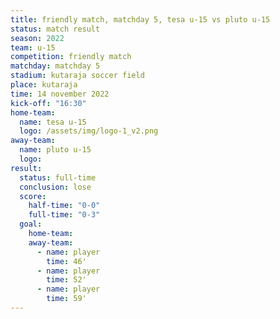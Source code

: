 ```yaml
---
title: friendly match, matchday 5, tesa u-15 vs pluto u-15
status: match result
season: 2022
team: u-15
competition: friendly match
matchday: matchday 5
stadium: kutaraja soccer field
place: kutaraja
time: 14 november 2022
kick-off: "16:30"
home-team:
  name: tesa u-15
  logo: /assets/img/logo-1_v2.png
away-team:
  name: pluto u-15
  logo: 
result:
  status: full-time
  conclusion: lose
  score:
    half-time: "0-0"
    full-time: "0-3"
  goal:
    home-team:
    away-team:
      - name: player
        time: 46'
      - name: player
        time: 52'
      - name: player
        time: 59'
---
```

